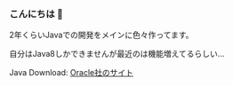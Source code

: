 ### こんにちは 👋

2年くらいJavaでの開発をメインに色々作ってます。

自分はJava8しかできませんが最近のは機能増えてるらしい...

Java Download: [Oracle社のサイト](https://www.oracle.com/java/technologies/downloads)

<!--
**KIKU-CORD/KIKU-CORD** is a ✨ _special_ ✨ repository because its `README.md` (this file) appears on your GitHub profile.

Here are some ideas to get you started:

- 🔭 I’m currently working on ...
- 🌱 I’m currently learning ...
- 👯 I’m looking to collaborate on ...
- 🤔 I’m looking for help with ...
- 💬 Ask me about ...
- 📫 How to reach me: ...
- 😄 Pronouns: ...
- ⚡ Fun fact: ...
-->
